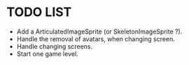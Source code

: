 TODO LIST
=========

* Add a ArticulatedImageSprite (or SkeletonImageSprite ?).
* Handle the removal of avatars, when changing screen.
* Handle changing screens.
* Start one game level.